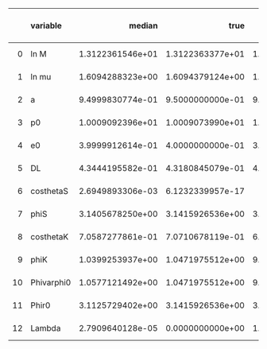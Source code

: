 |    | variable   |           median |             true |   percentile 2.5 perc |   percentile 97.5 perc |   one sigma relative precision |   correlation coefficient with Lambda |
|---:|:-----------|-----------------:|-----------------:|----------------------:|-----------------------:|-------------------------------:|--------------------------------------:|
|  0 | ln M       | 1.3122361546e+01 | 1.3122363377e+01 |      1.3122356740e+01 |       1.3122365745e+01 |              -1.1997175984e+00 |                      1.8744201521e-02 |
|  1 | ln mu      | 1.6094288323e+00 | 1.6094379124e+00 |      1.6094075053e+00 |       1.6094380468e+00 |              -7.6345078692e-01 |                      3.1623867154e-02 |
|  2 | a          | 9.4999830774e-01 | 9.5000000000e-01 |      9.4999442439e-01 |       9.5000095756e-01 |              -8.9407957591e-01 |                      2.5758128462e-02 |
|  3 | p0         | 1.0009092396e+01 | 1.0009073990e+01 |      1.0009065398e+01 |       1.0009134884e+01 |               8.6674812078e-01 |                     -2.6730290148e-02 |
|  4 | e0         | 3.9999912614e-01 | 4.0000000000e-01 |      3.9999687872e-01 |       4.0000083638e-01 |              -1.0671918856e+00 |                      2.2614944490e-02 |
|  5 | DL         | 4.3444195582e-01 | 4.3180845079e-01 |      4.0894745536e-01 |       4.6424456272e-01 |               4.5753094839e+00 |                      3.4052722546e-04 |
|  6 | costhetaS  | 2.6949893306e-03 | 6.1232339957e-17 |     -3.9479615077e-02 |       4.5101524876e-02 |               7.7911463879e+00 |                     -3.1286445285e-03 |
|  7 | phiS       | 3.1405678250e+00 | 3.1415926536e+00 |      3.1358709979e+00 |       3.1453320482e+00 |              -2.3688188794e+00 |                      1.2471391821e-02 |
|  8 | costhetaK  | 7.0587277861e-01 | 7.0710678119e-01 |      6.7028907300e-01 |       7.3775011818e-01 |              -9.4843689111e+00 |                     -5.5992095218e-04 |
|  9 | phiK       | 1.0399253937e+00 | 1.0471975512e+00 |      9.6333153044e-01 |       1.1121595543e+00 |              -4.7247290974e+00 |                      3.2112479567e-03 |
| 10 | Phivarphi0 | 1.0577121492e+00 | 1.0471975512e+00 |      9.4645404830e-01 |       1.1688949903e+00 |               5.2253585007e+00 |                     -2.3799263367e-03 |
| 11 | Phir0      | 3.1125729402e+00 | 3.1415926536e+00 |      3.0089875919e+00 |       3.2100226607e+00 |              -1.7279373550e+00 |                      1.0362415991e-02 |
| 12 | Lambda     | 2.7909640128e-05 | 0.0000000000e+00 |      1.2929708366e-06 |       9.4003216440e-05 |               7.6013448229e-01 |                     -3.1799060240e-02 |